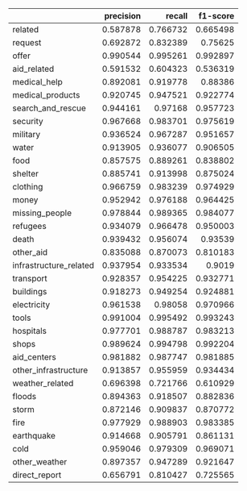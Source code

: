 |                        |   precision |   recall |   f1-score |
|:-----------------------|------------:|---------:|-----------:|
| related                |    0.587878 | 0.766732 |   0.665498 |
| request                |    0.692872 | 0.832389 |   0.75625  |
| offer                  |    0.990544 | 0.995261 |   0.992897 |
| aid_related            |    0.591532 | 0.604323 |   0.536319 |
| medical_help           |    0.892081 | 0.919778 |   0.88386  |
| medical_products       |    0.920745 | 0.947521 |   0.922774 |
| search_and_rescue      |    0.944161 | 0.97168  |   0.957723 |
| security               |    0.967668 | 0.983701 |   0.975619 |
| military               |    0.936524 | 0.967287 |   0.951657 |
| water                  |    0.913905 | 0.936077 |   0.906505 |
| food                   |    0.857575 | 0.889261 |   0.838802 |
| shelter                |    0.885741 | 0.913998 |   0.875024 |
| clothing               |    0.966759 | 0.983239 |   0.974929 |
| money                  |    0.952942 | 0.976188 |   0.964425 |
| missing_people         |    0.978844 | 0.989365 |   0.984077 |
| refugees               |    0.934079 | 0.966478 |   0.950003 |
| death                  |    0.939432 | 0.956074 |   0.93539  |
| other_aid              |    0.835088 | 0.870073 |   0.810183 |
| infrastructure_related |    0.937954 | 0.933534 |   0.9019   |
| transport              |    0.928357 | 0.954225 |   0.932771 |
| buildings              |    0.918273 | 0.949254 |   0.924881 |
| electricity            |    0.961538 | 0.98058  |   0.970966 |
| tools                  |    0.991004 | 0.995492 |   0.993243 |
| hospitals              |    0.977701 | 0.988787 |   0.983213 |
| shops                  |    0.989624 | 0.994798 |   0.992204 |
| aid_centers            |    0.981882 | 0.987747 |   0.981885 |
| other_infrastructure   |    0.913857 | 0.955959 |   0.934434 |
| weather_related        |    0.696398 | 0.721766 |   0.610929 |
| floods                 |    0.894363 | 0.918507 |   0.882836 |
| storm                  |    0.872146 | 0.909837 |   0.870772 |
| fire                   |    0.977929 | 0.988903 |   0.983385 |
| earthquake             |    0.914668 | 0.905791 |   0.861131 |
| cold                   |    0.959046 | 0.979309 |   0.969071 |
| other_weather          |    0.897357 | 0.947289 |   0.921647 |
| direct_report          |    0.656791 | 0.810427 |   0.725565 |
